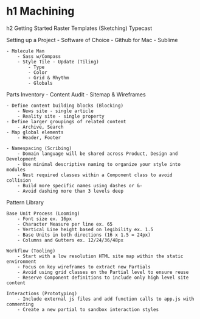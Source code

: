 h1 Machining
=========

h2 Getting Started
Raster Templates (Sketching)
Typecast

Setting up a Project
	- Software of Choice
		- Github for Mac
		- Sublime

	- Molecule Man
		- Sass w/Compass
		- Style Tile - Update (Tiling)
			- Type
			- Color
			- Grid & Rhythm
			- Globals

Parts Inventory
	- Content Audit 
	- Sitemap & Wireframes

	- Define content building blocks (Blocking)
		- News site - single article
		- Reality site - single property
	- Define larger groupings of related content
		- Archive, Search
	- Map global elements
		- Header, Footer

	- Namespacing (Scribing)
		- Domain language will be shared across Product, Design and Development
		- Use minimal descriptive naming to organize your style into modules
		- Nest required classes within a Component class to avoid collision
		- Build more specific names using dashes or &-
		- Avoid dashing more than 3 levels deep

Pattern Library
	
	Base Unit Process (Looming)
		- Font size ex. 16px
		- Character Measure per line ex. 65
		- Vertical Line height based on legibility ex. 1.5
		- Base Units in both directions (16 x 1.5 = 24px)
		- Columns and Gutters ex. 12/24/36/48px

	Workflow (Tooling)
		- Start with a low resolution HTML site map within the static environment
		- Focus on key wireframes to extract new Partials
		- Avoid using grid classes on the Partial level to ensure reuse
		- Reserve Component definitions to include only high level site content

	Interactions (Prototyping)
		- Include external js files and add function calls to app.js with commenting
		- Create a new partial to sandbox interaction styles

